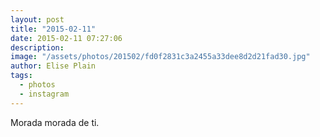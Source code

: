 ```yaml
---
layout: post
title: "2015-02-11"
date: 2015-02-11 07:27:06
description: 
image: "/assets/photos/201502/fd0f2831c3a2455a33dee8d2d21fad30.jpg"
author: Elise Plain
tags: 
  - photos
  - instagram
---
```


Morada morada de ti.
<p></p>
